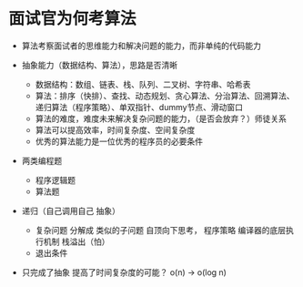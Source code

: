 # 面试官为何考算法
  - 算法考察面试者的思维能力和解决问题的能力，而非单纯的代码能力
  - 抽象能力（数据结构、算法），思路是否清晰
    - 数据结构：数组、链表、栈、队列、二叉树、字符串、哈希表
    - 算法：排序（快排）、查找、动态规划、贪心算法、分治算法、回溯算法、递归算法（程序策略）、单双指针、dummy节点、滑动窗口
    - 算法的难度，难度未来解决复杂问题的能力，（是否会放弃？）师徒关系
    - 算法可以提高效率，时间复杂度、空间复杂度
    - 优秀的算法能力是一位优秀的程序员的必要条件
- 两类编程题
  - 程序逻辑题
  - 算法题

- 递归（自己调用自己 抽象）
  - 复杂问题 分解成 类似的子问题  自顶向下思考，
   程序策略 编译器的底层执行机制  栈溢出（怕）
  - 退出条件


- 只完成了抽象 提高了时间复杂度的可能？
o(n) -> o(log n)